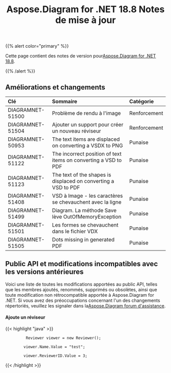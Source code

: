 ﻿---
title: Aspose.Diagram for .NET 18.8 Notes de mise à jour
type: docs
weight: 50
url: /fr/net/aspose-diagram-for-net-18-8-release-notes/
---
{{% alert color="primary" %}} 

 Cette page contient des notes de version pour[Aspose.Diagram for .NET 18.8](https://www.nuget.org/packages/Aspose.Diagram/18.8.0).

{{% /alert %}} 
## **Améliorations et changements**

|**Clé**|**Sommaire**|**Catégorie**|
|:- |:- |:- |
|DIAGRAMNET-51500|Problème de rendu à l'image|Renforcement|
|DIAGRAMNET-51504|Ajouter un support pour créer un nouveau réviseur|Renforcement|
|DIAGRAMNET-50953|The text items are displaced on converting a VSDX to PNG|Punaise|
|DIAGRAMNET-51122|The incorrect position of text items on converting a VSD to PDF|Punaise|
|DIAGRAMNET-51123|The text of the shapes is displaced on converting a VSD to PDF|Punaise|
|DIAGRAMNET-51408|VSD à Image - les caractères se chevauchent avec la ligne|Punaise|
|DIAGRAMNET-51499|Diagram. La méthode Save lève OutOfMemoryException|Punaise|
|DIAGRAMNET-51501|Les formes se chevauchent dans le fichier VDX|Punaise|
|DIAGRAMNET-51505|Dots missing in generated PDF|Punaise|
## **Public API et modifications incompatibles avec les versions antérieures**
Voici une liste de toutes les modifications apportées au public API, telles que les membres ajoutés, renommés, supprimés ou obsolètes, ainsi que toute modification non rétrocompatible apportée à Aspose.Diagram for .NET. Si vous avez des préoccupations concernant l'un des changements répertoriés, veuillez les signaler dans la[Aspose.Diagram forum d'assistance](https://forum.aspose.com/c/diagram/17).
#### **Ajoute un réviseur**
{{< highlight "java" >}}

             Reviewer viewer = new Reviewer();

            viewer.Name.Value = "test";

            viewer.ReviewerID.Value = 3;

{{< /highlight >}}




